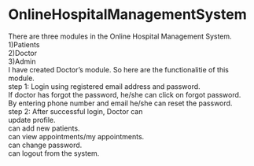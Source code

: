 # OnlineHospitalManagementSystem
There are three modules in the Online Hospital Management System. <br />
1)Patients<br />
2)Doctor<br />
3)Admin<br />
I have created Doctor’s module. So here are the functionalitie of this module.<br />
step 1: Login using registered email address and password.<br />
        If doctor has forgot the password, he/she can click on forgot password.<br />
        By entering phone number and email he/she can reset the password.<br />
step 2: After successful login, Doctor can <br />
        update profile.<br />
        can add new patients.<br />
        can view appointments/my appointments.<br />
        can change password.<br />
        can logout from the system.<br />
